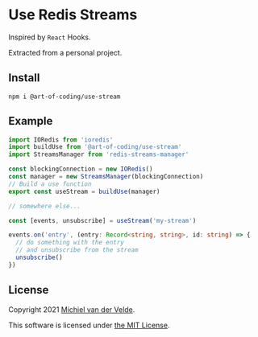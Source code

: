 # Use Redis Streams

Inspired by `React` Hooks.

Extracted from a personal project.

## Install

```
npm i @art-of-coding/use-stream
```

## Example

```typescript
import IORedis from 'ioredis'
import buildUse from '@art-of-coding/use-stream'
import StreamsManager from 'redis-streams-manager'

const blockingConnection = new IORedis()
const manager = new StreamsManager(blockingConnection)
// Build a use function
export const useStream = buildUse(manager)

// somewhere else...

const [events, unsubscribe] = useStream('my-stream')

events.on('entry', (entry: Record<string, string>, id: string) => {
  // do something with the entry
  // and unsubscribe from the stream
  unsubscribe()
})
```

## License

Copyright 2021 [Michiel van der Velde](https://michielvdvelde.nl).

This software is licensed under [the MIT License](LICENSE).
